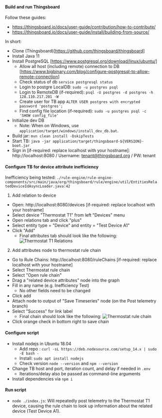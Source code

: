 #### Build and run Thingsboard

Follow these guides:

- https://thingsboard.io/docs/user-guide/contribution/how-to-contribute/
- https://thingsboard.io/docs/user-guide/install/building-from-source/

In short:

- Clone (Thingsboard)[https://github.com/thingsboard/thingsboard]
- Install Java 11
- Install PostgreSQL [https://www.postgresql.org/download/linux/ubuntu/]
  - Allow all host (including remote) connection to DB [https://www.bigbinary.com/blog/configure-postgresql-to-allow-remote-connection]
  - Check status of db `service postgresql status`
  - Login to postgre LocalDB: `sudo -u postgres psql`
  - Login to RemoteDB (if-required): `psql -U postgres -d postgres -h 128.110.217.201 -W`
  - Create user for TB app `ALTER USER postgres with encrypted password 'postgres';`
  - Find config file location (if-required): `sudo -u postgres psql -c 'SHOW config_file'`
- Initialize dev DB
  - Note: When on Windows, use `application/target/windows/install_dev_db.bat`.
- Build jar: `mvn clean install -DskipTests`
- Start TB: `java -jar application/target/thingsboard-${VERSION}-boot.jar`
- Sign in [if-required: replace localhost with your hostname]: http://localhost:8080 / Username: tenant@thingsboard.org / PW: tenant

#### Configure TB for device attribute inefficiency

Inefficiency being tested:
`./rule-engine/rule-engine-components/src/main/java/org/thingsboard/rule/engine/util/EntitiesRelatedDeviceIdAsyncLoader.java:42`

1. Add relation to device

- Open: http://localhost:8080/devices [if-required: replace localhost with your hostname]
- Select device "Thermostat T1" from left "Devices" menu
- Open relations tab and click "plus"
- Select entity type = "Device" and entity = "Test Device A1"
- Click "Add"
  - Final attributes tab should look like the following:
    ![Thermostat T1 Relations](docs/Thermostat_T1_Relations.png?raw=true "Thermostat T1 Relations")

2. Add attributes node to thermostat rule chain

- Go to Rule Chains: http://localhost:8080/ruleChains [if-required: replace localhost with your hostname]
- Select Thermostat rule chain
- Select "Open rule chain"
- Drag a "related device attributes" node into the graph
- Fill in any name (e.g. Inefficiency Test)
  - No other fields need to be changed
- Click add
- Attach node to output of "Save Timeseries" node (on the Post telemetry branch)
- Select "Success" for link label
  - Final chain should look like the following:
    ![Thermostat rule chain](docs/Thermostat_Rule_Chain.png?raw=true "Thermostat rule chain")
- Click orange check in bottom right to save chain

#### Configure script
- Install nodejs in Ubuntu 18.04
  - Add repo : `curl -sL https://deb.nodesource.com/setup_14.x | sudo -E bash -`
  - Install: `sudo apt install nodejs`
  - Check version `node --version` and `npm --version`
- Change TB host and port, iteration count, and delay if needed in `.env`
  - Iterations/delay also be passed as command-line arguments
- Install dependencies via `npm i`

#### Run script

- `node ./index.js`: Will repeatedly post telemetry to the Thermostat T1 device, causing the rule chain to look up information about the related device (Test Device A1).
